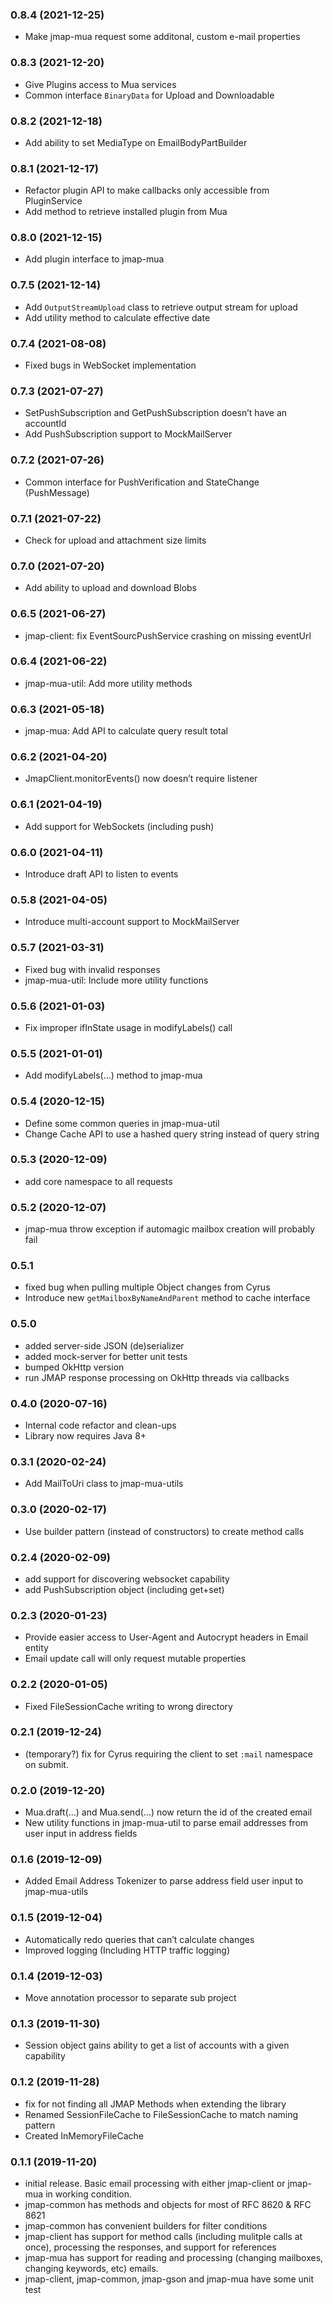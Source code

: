 ### 0.8.4 (2021-12-25)

* Make jmap-mua request some additonal, custom e-mail properties

### 0.8.3 (2021-12-20)

* Give Plugins access to Mua services
* Common interface `BinaryData` for Upload and Downloadable 

### 0.8.2 (2021-12-18)

* Add ability to set MediaType on EmailBodyPartBuilder

### 0.8.1 (2021-12-17)

* Refactor plugin API to make callbacks only accessible from PluginService
* Add method to retrieve installed plugin from Mua

### 0.8.0 (2021-12-15)

* Add plugin interface to jmap-mua

### 0.7.5 (2021-12-14)

* Add `OutputStreamUpload` class to retrieve output stream for upload
* Add utility method to calculate effective date

### 0.7.4 (2021-08-08)

* Fixed bugs in WebSocket implementation

### 0.7.3 (2021-07-27)

* SetPushSubscription and GetPushSubscription doesn’t have an accountId
* Add PushSubscription support to MockMailServer

### 0.7.2 (2021-07-26)

* Common interface for PushVerification and StateChange (PushMessage)

### 0.7.1 (2021-07-22)

* Check for upload and attachment size limits

### 0.7.0 (2021-07-20)

* Add ability to upload and download Blobs

### 0.6.5 (2021-06-27)

* jmap-client: fix EventSourcPushService crashing on missing eventUrl 

### 0.6.4 (2021-06-22)

* jmap-mua-util: Add more utility methods

### 0.6.3 (2021-05-18)

* jmap-mua: Add API to calculate query result total

### 0.6.2 (2021-04-20)

* JmapClient.monitorEvents() now doesn’t require listener

### 0.6.1 (2021-04-19)

* Add support for WebSockets (including push)

### 0.6.0 (2021-04-11)

* Introduce draft API to listen to events


### 0.5.8 (2021-04-05)

* Introduce multi-account support to MockMailServer


### 0.5.7 (2021-03-31)

* Fixed bug with invalid responses
* jmap-mua-util: Include more utility functions

### 0.5.6 (2021-01-03)

* Fix improper ifInState usage in modifyLabels() call

### 0.5.5 (2021-01-01)

* Add modifyLabels(…) method to jmap-mua

### 0.5.4 (2020-12-15)

* Define some common queries in jmap-mua-util
* Change Cache API to use a hashed query string instead of query string

### 0.5.3 (2020-12-09)

* add core namespace to all requests

### 0.5.2 (2020-12-07)

* jmap-mua throw exception if automagic mailbox creation will probably fail

### 0.5.1

* fixed bug when pulling multiple Object changes from Cyrus
* Introduce new `getMailboxByNameAndParent` method to cache interface

### 0.5.0

* added server-side JSON (de)serializer
* added mock-server for better unit tests
* bumped OkHttp version
* run JMAP response processing on OkHttp threads via callbacks 

### 0.4.0 (2020-07-16)

* Internal code refactor and clean-ups
* Library now requires Java 8+

### 0.3.1 (2020-02-24)

* Add MailToUri class to jmap-mua-utils

### 0.3.0 (2020-02-17)

* Use builder pattern (instead of constructors) to create method calls

### 0.2.4 (2020-02-09)

* add support for discovering websocket capability
* add PushSubscription object (including get+set)

### 0.2.3 (2020-01-23)

* Provide easier access to User-Agent and Autocrypt headers in Email entity
* Email update call will only request mutable properties

### 0.2.2 (2020-01-05)

* Fixed FileSessionCache writing to wrong directory  

### 0.2.1 (2019-12-24)

* (temporary?) fix for Cyrus requiring the client to set `:mail` namespace on submit.

### 0.2.0 (2019-12-20)

* Mua.draft(…) and Mua.send(…) now return the id of the created email
* New utility functions in jmap-mua-util to parse email addresses from user input in address fields

### 0.1.6 (2019-12-09)

* Added Email Address Tokenizer to parse address field user input to jmap-mua-utils

### 0.1.5 (2019-12-04)

* Automatically redo queries that can’t calculate changes
* Improved logging (Including HTTP traffic logging)

### 0.1.4 (2019-12-03)

* Move annotation processor to separate sub project

### 0.1.3 (2019-11-30)

* Session object gains ability to get a list of accounts with a given capability

### 0.1.2 (2019-11-28)

* fix for not finding all JMAP Methods when extending the library
* Renamed SessionFileCache to FileSessionCache to match naming pattern
* Created InMemoryFileCache

### 0.1.1 (2019-11-20)

* initial release. Basic email processing with either jmap-client or jmap-mua
  in working condition.
* jmap-common has methods and objects for most of RFC 8620 & RFC 8621
* jmap-common has convenient builders for filter conditions
* jmap-client has support for method calls (including mulitple calls at once),
  processing the responses, and support for references
* jmap-mua has support for reading and processing (changing mailboxes, changing
  keywords, etc) emails.
* jmap-client, jmap-common, jmap-gson and jmap-mua have some unit test
